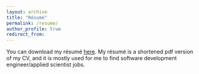 ```yaml
---
layout: archive
title: "Résumé"
permalink: /resume/
author_profile: true
redirect_from:
---
```

You can download my résumé [here]('https://drive.google.com/file/d/1LHNNgL4yuackTPFQ0yhyXeYHEq6HRCxt/view?usp=sharing'). My résumé is a shortened pdf version of my CV, and it is mostly used for me to find software development engineer/applied scientist jobs.